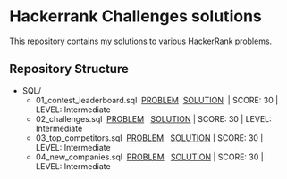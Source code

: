 # Hackerrank Challenges solutions

This repository contains my solutions to various HackerRank problems.

## Repository Structure

- SQL/
    - 01_contest_leaderboard.sql &nbsp;[PROBLEM](https://www.hackerrank.com/challenges/contest-leaderboard/problem)&nbsp; [SOLUTION](https://github.com/imyutta/hackerrank_challenges/blob/main/SQL/01_contest_leaderboard.sql)&nbsp; | SCORE: 30 | LEVEL: Intermediate
    - 02_challenges.sql &nbsp;[PROBLEM](https://www.hackerrank.com/challenges/challenges/problem) &nbsp; [SOLUTION](https://github.com/imyutta/hackerrank_challenges/blob/main/SQL/02_challenges.sql)&nbsp;| SCORE: 30 | LEVEL: Intermediate
    - 03_top_competitors.sql &nbsp;[PROBLEM](https://www.hackerrank.com/challenges/full-score/problem) &nbsp; [SOLUTION](https://github.com/imyutta/hackerrank_challenges/blob/main/SQL/03_top_competitors.sql)&nbsp;| SCORE: 30 | LEVEL: Intermediate
    - 04_new_companies.sql &nbsp;[PROBLEM](https://www.hackerrank.com/challenges/the-company/problem) &nbsp; [SOLUTION](https://github.com/imyutta/hackerrank_challenges/blob/main/SQL/04_new_companies.sql)&nbsp;| SCORE: 30 | LEVEL: Intermediate